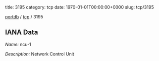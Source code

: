 title: 3195
category: tcp
date: 1970-01-01T00:00:00+0000
slug: tcp/3195

[portdb](/) / [tcp](/category/tcp.html) / 3195


## IANA Data

_Name:_ ncu-1

_Description:_ Network Control Unit

